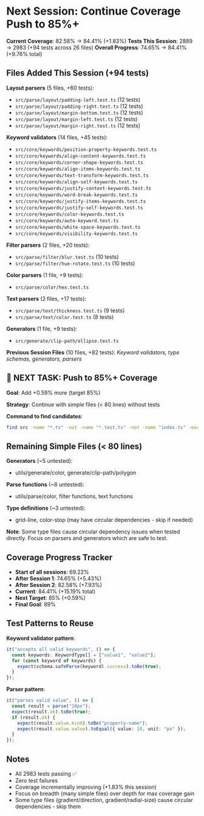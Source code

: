# Next Session: Continue Coverage Push to 85%+

**Current Coverage**: 82.58% → 84.41% (+1.83%)
**Tests This Session**: 2889 → 2983 (+94 tests across 26 files)
**Overall Progress**: 74.65% → 84.41% (+9.76% total)

## Files Added This Session (+94 tests)

**Layout parsers** (5 files, +60 tests):
- `src/parse/layout/padding-left.test.ts` (12 tests)
- `src/parse/layout/padding-right.test.ts` (12 tests)
- `src/parse/layout/margin-bottom.test.ts` (12 tests)
- `src/parse/layout/margin-left.test.ts` (12 tests)
- `src/parse/layout/margin-right.test.ts` (12 tests)

**Keyword validators** (14 files, +45 tests):
- `src/core/keywords/position-property-keywords.test.ts`
- `src/core/keywords/align-content-keywords.test.ts`
- `src/core/keywords/corner-shape-keywords.test.ts`
- `src/core/keywords/align-items-keywords.test.ts`
- `src/core/keywords/text-transform-keywords.test.ts`
- `src/core/keywords/align-self-keywords.test.ts`
- `src/core/keywords/justify-content-keywords.test.ts`
- `src/core/keywords/word-break-keywords.test.ts`
- `src/core/keywords/justify-items-keywords.test.ts`
- `src/core/keywords/justify-self-keywords.test.ts`
- `src/core/keywords/color-keywords.test.ts`
- `src/core/keywords/auto-keyword.test.ts`
- `src/core/keywords/white-space-keywords.test.ts`
- `src/core/keywords/visibility-keywords.test.ts`

**Filter parsers** (2 files, +20 tests):
- `src/parse/filter/blur.test.ts` (10 tests)
- `src/parse/filter/hue-rotate.test.ts` (10 tests)

**Color parsers** (1 file, +9 tests):
- `src/parse/color/hex.test.ts`

**Text parsers** (2 files, +17 tests):
- `src/parse/text/thickness.test.ts` (9 tests)
- `src/parse/text/color.test.ts` (8 tests)

**Generators** (1 file, +9 tests):
- `src/generate/clip-path/ellipse.test.ts`

**Previous Session Files** (10 files, +82 tests):
*Keyword validators, type schemas, generators, parsers*

## 🎯 NEXT TASK: Push to 85%+ Coverage

**Goal**: Add +0.59% more (target 85%)

**Strategy**: Continue with simple files (< 80 lines) without tests

**Command to find candidates**:

```bash
find src -name "*.ts" -not -name "*.test.ts" -not -name "index.ts" -exec bash -c 'lines=$(wc -l < "$1"); [ $lines -lt 80 ] && ! [ -f "${1%.ts}.test.ts" ] && echo "$lines $1"' _ {} \; | sort -n | head -30
```

## Remaining Simple Files (< 80 lines)

**Generators** (~5 untested):
- utils/generate/color, generate/clip-path/polygon

**Parse functions** (~8 untested):
- utils/parse/color, filter functions, text functions

**Type definitions** (~3 untested):
- grid-line, color-stop (may have circular dependencies - skip if needed)

**Note**: Some type files cause circular dependency issues when tested directly.
Focus on parsers and generators which are safe to test.

## Coverage Progress Tracker

- **Start of all sessions**: 69.22%
- **After Session 1**: 74.65% (+5.43%)
- **After Session 2**: 82.58% (+7.93%)
- **Current**: 84.41% (+15.19% total)
- **Next Target**: 85% (+0.59%)
- **Final Goal**: 89%

## Test Patterns to Reuse

**Keyword validator pattern**:

```typescript
it("accepts all valid keywords", () => {
  const keywords: KeywordType[] = ["value1", "value2"];
  for (const keyword of keywords) {
    expect(schema.safeParse(keyword).success).toBe(true);
  }
});
```

**Parser pattern**:

```typescript
it("parses valid value", () => {
  const result = parse("10px");
  expect(result.ok).toBe(true);
  if (result.ok) {
    expect(result.value.kind).toBe("property-name");
    expect(result.value.value).toEqual({ value: 10, unit: "px" });
  }
});
```

## Notes

- All 2983 tests passing ✅
- Zero test failures
- Coverage incrementally improving (+1.83% this session)
- Focus on breadth (many simple files) over depth for max coverage gain
- Some type files (gradient/direction, gradient/radial-size) cause circular dependencies - skip them
